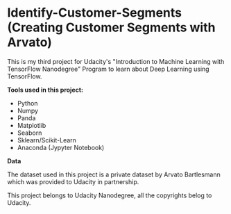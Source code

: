 # Identify-Customer-Segments (Creating Customer Segments with Arvato)

This is my third project for Udacity's "Introduction to Machine Learning with TensorFlow Nanodegree" Program to learn about Deep Learning using TensorFlow.

**Tools used in this project:**

- Python
- Numpy
- Panda
- Matplotlib
- Seaborn
- Sklearn/Scikit-Learn
- Anaconda (Jypyter Notebook)

**Data**

The dataset used in this project is a private dataset by Arvato Bartlesmann which was provided to Udacity in partnership.

This project belongs to Udacity Nanodegree, all the copyrights belog to Udacity.
